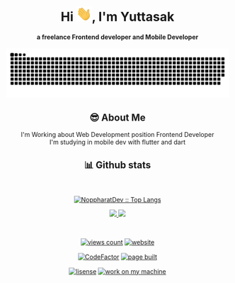 <div align="center">
<h1 align="center">Hi <img width="35" src="https://github.com/1999AZZAR/1999AZZAR/blob/main/resources/img/waving.gif">, I'm Yuttasak</h1>
<h4 align="center">a freelance Frontend developer and Mobile Developer</h4>
</div>

<div align="center">
  <a href="https://1999azzar.github.io/1999AZZAR/">
  <img  src="https://github.com/1999AZZAR/1999AZZAR/blob/main/resources/img/grid-snake.svg"
       alt="snake" /></a>
</div>

 <div>
  <h2 align="center"> 😎 About Me</h2>
  <p align="center">
  I'm Working about Web Development position Frontend Developer
    <br/>
  I'm studying in mobile dev with flutter and dart
  </p>
 </div>

  <div>
    <h2 align="center"> 📊 Github stats </h2>
      <br/>
        <p align="center">
          <a href="https://github.com/NoppharatDev/">
          <img src="https://github-readme-stats.vercel.app/api/top-langs/?username=NoppharatDev&langs_count=6&theme=onedark&layout=compact&hide_border=true" alt="NoppharatDev :: Top Langs" /></a>
        </p>
        <p align="center">
          <a href="https://github.com/NoppharatDev/">
          <img width="49.5%" src="https://github-readme-stats.vercel.app/api?username=NoppharatDev&show_icons=true&theme=onedark&hide_border=true" />
          <img width="49.5%" src="https://github-readme-streak-stats.herokuapp.com/?user=NoppharatDev&theme=onedark&hide_border=true" />
          </a>
       </p>
     <br>
  </div>    

  <div>
  <p align="center">
  <a href="github.com/NoppharatDev" target="blank"><img align="center" 
     src="https://komarev.com/ghpvc/?username=NoppharatDev&style=for-the-badge&label=PROFILE+VIEWS" height="25"
     alt="views count" /></a>
  <a href="https://NoppharatDev.github.io/NoppharatDev/"><img align="center" 
     src="https://img.shields.io/website?down_message=offline&style=for-the-badge&up_message=online&url=https%3A%2F%NoppharatDev.github.io%2F1999AZZAR%2F" height="25"
     alt="website" /></a>
  </p>
  <p align="center">
  <a href="https://www.codefactor.io/repository/github/NoppharatDev/NoppharatDev/overview/main"><img align="center"
     src="https://www.codefactor.io/repository/github/NoppharatDev/NoppharatDev/badge/main" height="25"
     alt="CodeFactor" /></a>
  <a href="github.com/NoppharatDev" target="blank"><img align="center" 
     src="https://github.com/NoppharatDev/NoppharatDev/actions/workflows/pages/pages-build-deployment/badge.svg" height="25"
     alt="page built"/></a>
  </p>
 <p align="center">
  <a href="github.com/NoppharatDev" target="blank"><img align="center" 
     src="https://img.shields.io/github/license/NoppharatDev/NoppharatDev?color=purple&style=for-the-badge" height="25"
     alt="lisense" /></a>
  <a href="github.com/NoppharatDev"><img align="center"
     src="https://forthebadge.com/images/badges/works-on-my-machine.svg" height="25"
     alt="work on my machine" /></a>
 </p>
  </div>
